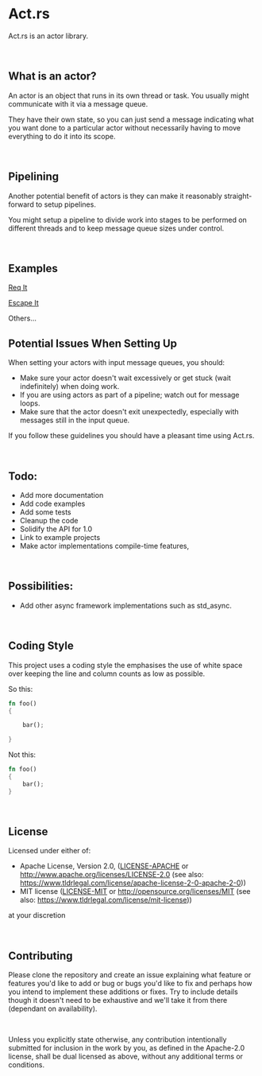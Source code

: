 # Act.rs

Act.rs is an actor library.

<br />

## What is an actor?

An actor is an object that runs in its own thread or task. You usually might communicate with it via a message queue.

They have their own state, so you can just send a message indicating what you want done to a particular actor without necessarily having to move everything to do it into its scope.

<br />

## Pipelining

Another potential benefit of actors is they can make it reasonably straight-forward to setup pipelines.

You might setup a pipeline to divide work into stages to be performed on different threads and to keep message queue sizes under control.

<br />

## Examples

[Req It](https://github.com/coruscateor/req_it/blob/master/src/actors/graphql_actor.rs)

[Escape It](https://github.com/coruscateor/escape_it/blob/master/src/conversion_actor.rs)

Others...

## Potential Issues When Setting Up

When setting your actors with input message queues, you should:

- Make sure your actor doesn't wait excessively or get stuck (wait indefinitely) when doing work.
- If you are using actors as part of a pipeline; watch out for message loops.
- Make sure that the actor doesn't exit unexpectedly, especially with messages still in the input queue.

If you follow these guidelines you should have a pleasant time using Act.rs.

<br />

## Todo:

- Add more documentation
- Add code examples
- Add some tests
- Cleanup the code
- Solidify the API for 1.0
- Link to example projects
- Make actor implementations compile-time features,

<br />

## Possibilities:

- Add other async framework implementations such as std_async.

<br />

## Coding Style

This project uses a coding style the emphasises the use of white space over keeping the line and column counts as low as possible.

So this:

```rust
fn foo()
{

    bar();

}

```

Not this:

```rust
fn foo()
{
    bar();
}

```

<br/>

## License

Licensed under either of:

- Apache License, Version 2.0, ([LICENSE-APACHE](./LICENSE-APACHE) or http://www.apache.org/licenses/LICENSE-2.0 (see also: https://www.tldrlegal.com/license/apache-license-2-0-apache-2-0))
- MIT license ([LICENSE-MIT](./LICENSE-MIT) or http://opensource.org/licenses/MIT (see also: https://www.tldrlegal.com/license/mit-license))

at your discretion

<br/>

## Contributing

Please clone the repository and create an issue explaining what feature or features you'd like to add or bug or bugs you'd like to fix and perhaps how you intend to implement these additions or fixes. Try to include details though it doesn't need to be exhaustive and we'll take it from there (dependant on availability).

<br/>

Unless you explicitly state otherwise, any contribution intentionally submitted for inclusion in the work by you, as defined in the Apache-2.0 license, shall be dual licensed as above, without any additional terms or conditions.


